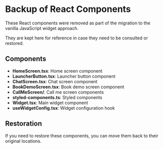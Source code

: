 # Backup of React Components

These React components were removed as part of the migration to the vanilla JavaScript widget approach.

They are kept here for reference in case they need to be consulted or restored.

## Components

- **HomeScreen.tsx**: Home screen component
- **LauncherButton.tsx**: Launcher button component
- **ChatScreen.tsx**: Chat screen component
- **BookDemoScreen.tsx**: Book demo screen component
- **CallMeScreen/**: Call me screen components
- **styled-components.ts**: Styled components
- **Widget.tsx**: Main widget component
- **useWidgetConfig.tsx**: Widget configuration hook

## Restoration

If you need to restore these components, you can move them back to their original locations.
